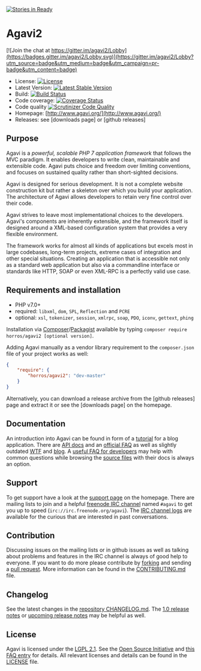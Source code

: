 [![Stories in Ready](https://badge.waffle.io/horros/agavi2.png?label=ready&title=Ready)](https://waffle.io/horros/agavi2?utm_source=badge)
# Agavi2

[![Join the chat at https://gitter.im/agavi2/Lobby](https://badges.gitter.im/agavi2/Lobby.svg)](https://gitter.im/agavi2/Lobby?utm_source=badge&utm_medium=badge&utm_campaign=pr-badge&utm_content=badge)

- License: [![License](https://poser.pugx.org/horros/agavi2/license)](https://packagist.org/packages/horros/agavi2)
- Latest Version: [![Latest Stable Version](https://poser.pugx.org/horros/agavi2/v/stable)](https://packagist.org/packages/horros/agavi2)
- Build: [![Build Status](https://travis-ci.org/horros/agavi2.svg?branch=master)](https://travis-ci.org/horros/agavi2)
- Code coverage: [![Coverage Status](https://coveralls.io/repos/github/horros/agavi2/badge.svg)](https://coveralls.io/github/horros/agavi2)
- Code quality [![Scrutinizer Code Quality](https://scrutinizer-ci.com/g/horros/agavi2/badges/quality-score.png?b=master)](https://scrutinizer-ci.com/g/horros/agavi2/?branch=master)
- Homepage: [http://www.agavi.org/](http://www.agavi.org/)
- Releases: see [downloads page] or [github releases]

## Purpose

Agavi is a *powerful, scalable PHP 7 application framework* that follows the MVC
paradigm. It enables developers to write clean, maintainable and extensible
code. Agavi puts choice and freedom over limiting conventions, and focuses on
sustained quality rather than short-sighted decisions.

Agavi is designed for serious development. It is not a complete website
construction kit but rather a skeleton over which you build your application.
The architecture of Agavi allows developers to retain very fine control over
their code.

Agavi strives to leave most implementational choices to the developers. Agavi's
components are inherently extensible, and the framework itself is designed
around a XML-based configuration system that provides a very flexible
environment.

The framework works for almost all kinds of applications but excels most in
large codebases, long-term projects, extreme cases of integration and other
special situations. Creating an application that is accessible not only as
a standard web application but also via a commandline interface or standards
like HTTP, SOAP or even XML-RPC is a perfectly valid use case.

## Requirements and installation

- PHP v7.0+ 
- required: `libxml`, `dom`, `SPL`, `Reflection` and `PCRE`
- optional: `xsl`, `tokenizer`, `session`, `xmlrpc`, `soap`, `PDO`, `iconv`, `gettext`, `phing`

Installation via [Composer](http://getcomposer.org/)/[Packagist](http://packagist.com/) 
available by typing ```composer require horros/agavi2 [optional version]```. 

Adding Agavi manually as a vendor
library requirement to the `composer.json` file of your project works as well:

```json
{
    "require": {
        "horros/agavi2": "dev-master"
    }
}
```

Alternatively, you can download a release archive from the [github releases]
page and extract it or see the [downloads page] on the homepage.

## Documentation

An introduction into Agavi can be found in form of a [tutorial](http://www.agavi.org/documentation/tutorial)
for a blog application. There are [API docs](http://www.agavi.org/apidocs/)
and an [official FAQ](https://github.com/agavi/agavi/wiki/FAQ) as well as slightly outdated [WTF](https://github.com/agavi/agavi/wiki/WTF)
and [blog](http://blog.agavi.org/). A [useful FAQ for developers](http://mivesto.de/agavi/agavi-faq.html)
may help with common questions while browsing the [source files](src) with their docs is always an option.

## Support

To get support have a look at the [support page](http://www.agavi.org/support) on the homepage.
There are mailing lists to join and a helpful [freenode IRC channel](https://github.com/agavi/agavi/wiki/IRC)
named `#agavi` to get you up to speed (```irc://irc.freenode.org/agavi```).
The [IRC channel logs](http://www.agavi.org/irclogs/) are available for the
curious that are interested in past conversations.

## Contribution

Discussing issues on the mailing lists or in github issues as well as talking
about problems and features in the IRC channel is always of good help to
everyone. If you want to do more please contribute by [forking](https://help.github.com/forking/)
and sending a [pull request](https://help.github.com/pull-requests/). More
information can be found in the [CONTRIBUTING.md](CONTRIBUTING.md) file.

## Changelog

See the latest changes in the [repository CHANGELOG.md](CHANGELOG.md).
The [1.0 release notes](RELEASE_NOTES-1.0) or [upcoming release notes](RELEASE_NOTES)
may be helpful as well.

## License

Agavi is licensed under the <a rel="license" href="https://en.wikipedia.org/wiki/GNU_Lesser_General_Public_License">LGPL 2.1</a>.
See the [Open Source Initiative](http://opensource.org/licenses/LGPL-2.1)
and [this FAQ entry](https://github.com/agavi/agavi/wiki/FAQ#wiki-can-i-use-agavi-in-a-proprietary-commercial-application)
for details. All relevant licenses and details can be found in the [LICENSE](LICENSE) file.

